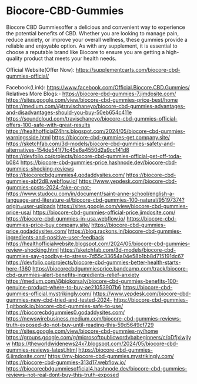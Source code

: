 # Biocore-CBD-Gummies
Biocore CBD Gummiesoffer a delicious and convenient way to experience the potential benefits of CBD. Whether you are looking to manage pain, reduce anxiety, or improve your overall wellness, these gummies provide a reliable and enjoyable option. As with any supplement, it is essential to choose a reputable brand like Biocore to ensure you are getting a high-quality product that meets your health needs.



Official Website(Offer Now): https://supplementcarts.com/biocore-cbd-gummies-official/

Facebook(Link): https://www.facebook.com/Official.Biocore.CBD.Gummies/
Relatives More Blogs:-
https://biocore-cbd-gummies-7.jimdosite.com/
https://sites.google.com/view/biocore-cbd-gummies-price-best/home
https://medium.com/@travischaneyo/biocore-cbd-gummies-advantages-and-disadvantages-should-you-buy-50eb654c411e
https://soundcloud.com/travischaneyo/biocore-cbd-gummies-official-offers-100-safe-with-great-results
https://healthofficial24hrs.blogspot.com/2024/05/biocore-cbd-gummies-warningsside.html
https://biocore-cbd-gummies-get.company.site/
https://sketchfab.com/3d-models/biocore-cbd-gummies-safety-and-alternatives-154de541f7fc45e6a4550d2a9cc141d8
https://devfolio.co/projects/biocore-cbd-gummies-official-get-off-toda-b084
https://biocore-cbd-gummies-price.hashnode.dev/biocore-cbd-gummies-shocking-reviews
https://biocorecbdgummies4.godaddysites.com/
https://biocore-cbd-gummies-abf2d8.webflow.io/
https://www.yepdesk.com/biocore-cbd-gummies-costs-2024-fake-or-not-
https://www.studocu.com/in/document/saint-anne-school/english-a-language-and-literature-sl/biocore-cbd-gummies-100-natural/95197374?origin=user-uploads
https://sites.google.com/view/biocore-cbd-gummies-price-usa/
https://biocore-cbd-gummies-official-price.jimdosite.com/
https://biocore-cbd-gummies-in-usa.webflow.io/
https://biocore-cbd-gummies-price-buy.company.site/
https://biocore-cbd-gummies-price.godaddysites.com/
https://blog.rackons.in/biocore-cbd-gummies-ingredients-and-positive-user-feedback
https://healthofficialwebsite.blogspot.com/2024/05/biocore-cbd-gummies-review-shocking.html
https://sketchfab.com/3d-models/biocore-cbd-gummies-say-goodbye-to-stress-7d55c33654a04e58b1bb8d715191dc67
https://devfolio.co/projects/biocore-cbd-gummies-better-health-starts-here-f360
https://biocorecbdgummiesprice.bandcamp.com/track/biocore-cbd-gummies-alert-benefits-ingredients-relief-anxiety
https://medium.com/@biokorsaly/biocore-cbd-gummies-benefits-100-genuine-product-where-to-buy-ae21053907b6
https://biocore-cbd-gummies-official.mystrikingly.com/
https://www.yepdesk.com/biocore-cbd-gummies-new-cbd-tried-and-tested-2024-
https://biocore-cbd-gummies-1.gitbook.io/biocore-cbd-gummies-safe-to-use/ 
https://biocorecbdgummies0.godaddysites.com/
https://newswirebusiness.medium.com/biocore-cbd-gummies-reviews-truth-exposed-do-not-buy-until-reading-this-59d5649cf729
https://sites.google.com/view/biocore-cbd-gummies-ny/home
https://groups.google.com/g/microsoftpublicwordvbabeginners/c/oDfjxiwjlyw
https://theworldwidenews24x7.blogspot.com/2024/05/biocore-cbd-gummies-reviews-latest.html
https://biocore-cbd-gummies-6.jimdosite.com/
https://my-biocore-cbd-gummies.mystrikingly.com/
https://biocore-cbd-gummies-313d17.webflow.io/
https://biocorecbdgummiesofficial4.hashnode.dev/biocore-cbd-gummies-reviews-not-real-dont-buy-this-truth-exposed 
